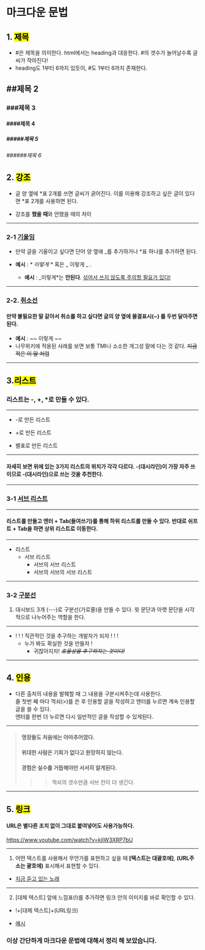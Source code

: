 # 마크다운 문법

## **1. <mark>제목</mark>**

- #은 제목을 의미한다. html에서는 heading과 대응한다. #의 갯수가 늘어날수록 글씨가 작아진다!
- heading도 1부터 6까지 있듯이, #도 1부터 6까지 존재한다.

## ##제목 2

### ###제목 3

#### ####제목 4

##### #####제목 5

###### ######제목 6

## **2. <mark>강조</mark>**

- 글 양 옆에 *표 2개를 쓰면 글씨가 굵어진다. 이를 이용해 강조하고 싶은 글이 있다면 *표 2개를 사용하면 된다.

- 강조를 **했을 때**와 안했을 때의 차이

---

### **2-1 <u>기울임</u>**

- 만약 글을 기울이고 싶다면 단어 양 옆애 \_를 추가하거나 \*표 하나를 추가하면 된다.

- **예시** : _* 이렇게 *_ 혹은 _ 이렇게 _ .

  - **예시** : \_이렇게\*는 **안된다**. <u>섞어서 쓰지 않도록 주의할 필요가 있다!</u>

---

### **2-2. <u>취소선</u>**

#### 만약 불필요한 말 같아서 취소를 하고 싶다면 글의 양 옆에 물결표시(~) 를 두번 달아주면 된다.

- **예시** : ~~ 이렇게 ~~
- 나무위키에 적용된 사례를 보면 보통 TMI나 소소한 개그성 말에 다는 것 같다. ~~지금 적은 이 말 처럼~~

---

## **3.<mark>리스트</mark>**

### 리스트는 -, +, \*로 만들 수 있다.

---

- -로 만든 리스트

* +로 만든 리스트

- 별표로 만든 리스트

---

#### 자세히 보면 위에 있는 3가지 리스트의 위치가 각각 다르다. -(대시라인)이 가장 자주 쓰이므로 -(대시라인)으로 쓰는 것을 추천한다.

---

### **3-1 <u>서브 리스트</u>**

---

#### 리스트를 만들고 엔터 + Tab(들여쓰기)를 통해 하위 리스트를 만들 수 있다. 반대로 쉬프트 + Tab을 하면 상위 리스트로 이동한다.

---

- 리스트
  - 서브 리스트
    - 서브의 서브 리스트
    - 서브의 서브의 서브 리스트

---

### **3-2 <u>구분선</u>**

1. 대시보드 3개 (---)로 구분선(가로줄)을 만들 수 있다. 윗 문단과 아랫 문단을 시각적으로 나누어주는 역할을 한다.

---

- ! ! ! 직관적인 것을 추구하는 개발자가 되자 ! ! !
  - 누가 봐도 확실한 것을 만들자 !
    - 귀찮아지자! ~~_효율성을 추구하자는 것이다!_~~

---

## **4. <mark>인용</mark>**

- 다른 출처의 내용을 발췌할 때 그 내용을 구분시켜주는데 사용한다. <br>줄 첫번 째 마다 꺽쇠(>)를 쓴 후 인용할 글을 작성하고 엔터를 누르면 계속 인용할 글을 쓸 수 있다.<br>엔터를 한번 더 누르면 다시 일반적인 글을 작성할 수 있게된다.

---

> #### 명장들도 처음에는 아마추어였다.
>
> #### 위대한 사람은 기회가 없다고 원망하지 않는다.
>
> #### 경험은 실수를 거듭해야만 서서히 알게된다.
>
> > > 꺽쇠의 갯수만큼 서브 칸이 더 생긴다.

---

## **5. <mark>링크</mark>**

#### URL은 별다른 조치 없이 그대로 붙여넣어도 사용가능하다.

https://www.youtube.com/watch?v=kIiW3XRP7bU

---

1. 어떤 텍스트를 사용해서 무언가를 표현하고 싶을 때 **[텍스트는 대괄호에]**, **(URL주소는 괄호에)** 표시해서 표현할 수 있다.

- [지금 듣고 있는 노래](https://www.youtube.com/watch?v=kIiW3XRP7bU)

---

2. [대체 텍스트] 앞에 느낌표(!)를 추가하면 링크 안의 이미지를 바로 확인할 수 있다.

- !+[대체 텍스트]+(URL링크)

- [예시](https://wikidocs.net/images/page/49159/png-2702691_1920_back.png)

### **이상 간단하게 마크다운 문법에 대해서 정리 해 보았습니다.**
